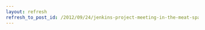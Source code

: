 ```yaml
---
layout: refresh
refresh_to_post_id: /2012/09/24/jenkins-project-meeting-in-the-meat-space-call-for-agenda
---
```

